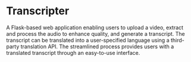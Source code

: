 # Transcripter
A Flask-based web application enabling users to upload a video, extract and process the audio to enhance quality, and generate a transcript. The transcript can be translated into a user-specified language using a third-party translation API. The streamlined process provides users with a translated transcript through an easy-to-use interface.
